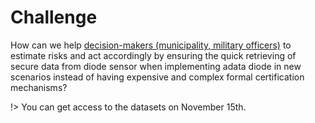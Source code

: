 # Challenge

How ​can ​we ​help <ins>​decision-​makers (municipality, military officers)</ins> to estimate risks and act accordingly ​by ensuring the quick retrieving of secure data from diode ​sensor ​when implementing a ​data ​diode ​in ​new ​scenarios ​instead ​of having expensive and complex formal certification mechanisms?



!> You can get access to the datasets on November 15th. 
